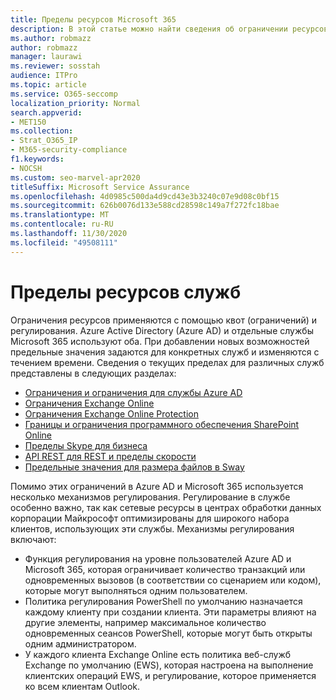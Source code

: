 ```yaml
---
title: Пределы ресурсов Microsoft 365
description: В этой статье можно найти сведения об ограничении ресурсов для различных приложений в Microsoft 365.
ms.author: robmazz
author: robmazz
manager: laurawi
ms.reviewer: sosstah
audience: ITPro
ms.topic: article
ms.service: O365-seccomp
localization_priority: Normal
search.appverid:
- MET150
ms.collection:
- Strat_O365_IP
- M365-security-compliance
f1.keywords:
- NOCSH
ms.custom: seo-marvel-apr2020
titleSuffix: Microsoft Service Assurance
ms.openlocfilehash: 4d0985c500da4d9cd43e3b3240c07e9d08c0bf15
ms.sourcegitcommit: 626b0076d133e588cd28598c149a7f272fc18bae
ms.translationtype: MT
ms.contentlocale: ru-RU
ms.lasthandoff: 11/30/2020
ms.locfileid: "49508111"
---
```

# <a name="service-resource-limits"></a>Пределы ресурсов служб

Ограничения ресурсов применяются с помощью квот (ограничений) и регулирования. Azure Active Directory (Azure AD) и отдельные службы Microsoft 365 используют оба. При добавлении новых возможностей предельные значения задаются для конкретных служб и изменяются с течением времени. Сведения о текущих пределах для различных служб представлены в следующих разделах:

- [Ограничения и ограничения для службы Azure AD](https://docs.microsoft.com/azure/azure-resource-manager/management/azure-subscription-service-limits)
- [Ограничения Exchange Online](https://technet.microsoft.com/library/exchange-online-limits.aspx)
- [Ограничения Exchange Online Protection](https://technet.microsoft.com/library/exchange-online-protection-limits.aspx)
- [Границы и ограничения программного обеспечения SharePoint Online](https://support.office.com/article/SharePoint-Online-software-boundaries-and-limits-8F34FF47-B749-408B-ABC0-B605E1F6D498)
- [Пределы Skype для бизнеса](https://technet.microsoft.com/library/skype-for-business-online-limits.aspx)
- [API REST для REST и пределы скорости](https://developer.yammer.com/docs/rest-api-rate-limits)
- [Предельные значения для размера файлов в Sway](https://support.office.com/article/File-size-limits-in-Sway-4db21bc6-b42b-499f-9272-66e089db109f)

Помимо этих ограничений в Azure AD и Microsoft 365 используется несколько механизмов регулирования. Регулирование в службе особенно важно, так как сетевые ресурсы в центрах обработки данных корпорации Майкрософт оптимизированы для широкого набора клиентов, использующих эти службы. Механизмы регулирования включают:

- Функция регулирования на уровне пользователей Azure AD и Microsoft 365, которая ограничивает количество транзакций или одновременных вызовов (в соответствии со сценарием или кодом), которые могут выполняться одним пользователем.
- Политика регулирования PowerShell по умолчанию назначается каждому клиенту при создании клиента. Эти параметры влияют на другие элементы, например максимальное количество одновременных сеансов PowerShell, которые могут быть открыты одним администратором.
- У каждого клиента Exchange Online есть политика веб-служб Exchange по умолчанию (EWS), которая настроена на выполнение клиентских операций EWS, и регулирование, которое применяется ко всем клиентам Outlook.
